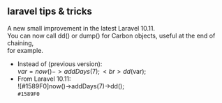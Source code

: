 ## laravel tips & tricks

A new small improvement in the latest Laravel 10.11.<br>
You can now call dd() or dump() for Carbon objects, useful at the end of chaining, <br>for example.

- Instead of (previous version):<br>
$var= now()->addDays(7);<br>
dd($var);<br>
- From Laravel 10.11:<br>
![#1589F0]now()->addDays(7)->dd();<br>`#1589F0`